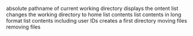 absolute pathname of current working directory
displays the ontent list
changes the working directory to home
list contents
list contents in long format
list contents including user IDs
creates a  first directory
moving files
removing files
